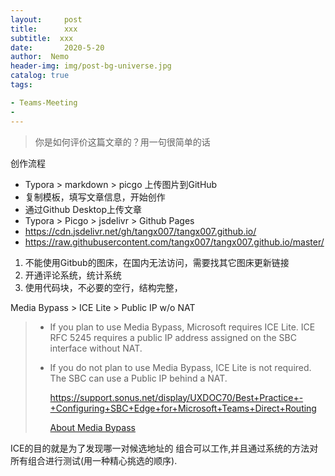 ```yaml
---
layout:     post
title:      xxx
subtitle:  xxx
date:       2020-5-20
author:  Nemo
header-img: img/post-bg-universe.jpg
catalog: true
tags:

- Teams-Meeting
- 
---
```


> 你是如何评价这篇文章的？用一句很简单的话

创作流程

- Typora > markdown > picgo 上传图片到GitHub
- 复制模板，填写文章信息，开始创作
- 通过Github Desktop上传文章
- Typora > Picgo > jsdelivr > Github Pages
- https://cdn.jsdelivr.net/gh/tangx007/tangx007.github.io/
- https://raw.githubusercontent.com/tangx007/tangx007.github.io/master/

1. 不能使用Gitbub的图床，在国内无法访问，需要找其它图床更新链接
2. 开通评论系统，统计系统
3. 使用代码块，不必要的空行，结构完整，



Media Bypass > ICE Lite > Public IP w/o NAT

> - If you plan to use Media Bypass, Microsoft requires ICE Lite. ICE RFC 5245 requires a  public IP address assigned on the SBC interface without NAT.
>
> - If you do not plan to use Media Bypass, ICE Lite is not required. The SBC can use a Public IP behind a NAT.
>
>   https://support.sonus.net/display/UXDOC70/Best+Practice+-+Configuring+SBC+Edge+for+Microsoft+Teams+Direct+Routing
>
>   [About Media Bypass](https://docs.microsoft.com/en-us/microsoftteams/direct-routing-plan-media-bypass#about-media-bypass-with-direct-routing)

ICE的目的就是为了发现哪一对候选地址的
 组合可以工作,并且通过系统的方法对所有组合进行测试(用一种精心挑选的顺序).